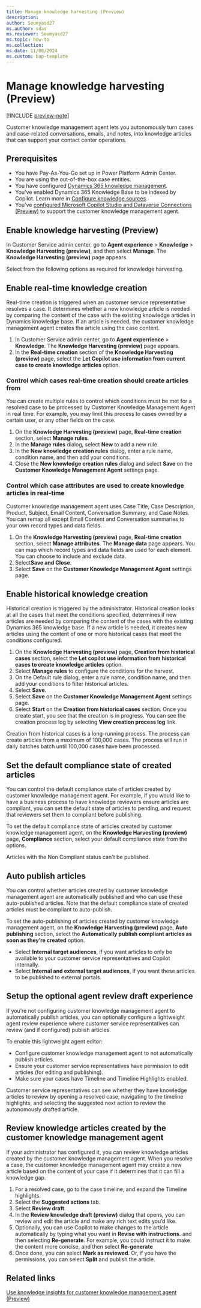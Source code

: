 ```yaml
---
title: Manage knowledge harvesting (Preview)
description: 
author: Soumyasd27
ms.author: sdas
ms.reviewer: Soumyasd27
ms.topic: how-to
ms.collection: 
ms.date: 11/08/2024
ms.custom: bap-template
---
```


# Manage knowledge harvesting (Preview)

[!INCLUDE [preview-note](~/../shared-content/shared/preview-includes/preview-note-d365.md)]

Customer knowledge management agent lets you autonomously turn cases and case-related conversations, emails, and notes, into knowledge articles that can support your contact center operations. 

## Prerequisites
- You have Pay-As-You-Go set up in Power Platform Admin Center.
- You are using the out-of-the-box case entities.
- You have configured [Dynamics 365 knowledge management](set-up-knowledge-management-embedded-knowledge-search.md#configure-knowledge-management).
- You’ve enabled Dynamics 365 Knowledge Base to be indexed by Copilot. Learn more in [Configure knowledge sources](copilot-enable-help-pane.md#configure-knowledge-sources).
- You’ve [configured Microsoft Copilot Studio and Dataverse Connections (Preview)](admin-km-agent-connections.md#configure-microsoft-copilot-studio-and-dataverse-connections-preview) to support the customer knowledge management agent.

## Enable knowledge harvesting (Preview)

In Customer Service admin center, go to **Agent experience** > **Knowledge** > **Knowledge Harvesting (preview)**, and then select **Manage**. The **Knowledge Harvesting (preview)** page appears.

Select from the following options as required for knowledge harvesting.

## Enable real-time knowledge creation

Real-time creation is triggered when an customer service representative resolves a case. It determines whether a new knowledge article is needed by comparing the content of the case with the existing knowledge articles in Dynamics knowledge base. If an article is needed, the customer knowledge management agent creates the article using the case content.  

1. In Customer Service admin center, go to **Agent experrience** > **Knowledge**. The **Knowledge Harvesting (preview)** page appears.
1. In the **Real-time creation** section of the **Knowledge Harvesting (preview)** page, select the **Let Copilot use information from current case to create knowledge articles** option.

### Control which cases real-time creation should create articles from 

You can create multiple rules to control which conditions must be met for a resolved case to be processed by Customer Knowledge Management Agent in real time. For example, you may limit this process to cases owned by a certain user, or any other fields on the case.  

1. On the **Knowledge Harvesting (preview)** page, **Real-time creation** section, select **Manage rules**.
1. In the **Manage rules** dialog, select **New** to add a new rule.
1. In the **New knowledge creation rules** dialog, enter a rule name, condition name, and then add your conditions.
1. Close the **New knowledge creation rules** dialog and select **Save** on the **Customer Knowledge Management Agent** settings page.

### Control which case attributes are used to create knowledge articles in real-time  

Customer knowledge management agent uses Case Title, Case Description, Product, Subject, Email Content, Conversation Summary, and Case Notes. You can remap all except Email Content and Conversation summaries to your own record types and data fields.  
 
1. On the **Knowledge Harvesting (preview)** page, **Real-time creation** section, select **Manage attributes**. The **Manage data** page appears. 
You can map which record types and data fields are used for each element. You can choose to include and exclude data.
1. Select**Save and Close**.
1. Select **Save** on the **Customer Knowledge Management Agent** settings page.

## Enable historical knowledge creation

Historical creation is triggered by the administrator. Historical creation looks at all the cases that meet the conditions specified, determines if new articles are needed by comparing the content of the cases with the existing Dynamics 365 knowledge base. If a new article is needed, it creates new articles using the content of one or more historical cases that meet the conditions configured.  

1. On the **Knowledge Harvesting (preview)** page, **Creation from historical cases** section, select the **Let copilot use information from historical cases to create knowledge articles** option.
1. Select **Manage rules** to configure the conditions for the harvest.
1. On the Default rule dialog, enter a rule name, condition name, and then add your conditions to filter historical articles.
1. Select **Save**.
1. Select **Save** on the **Customer Knowledge Management Agent** settings page.
1. Select **Start** on the **Creation from historical cases** section. 
Once you create start, you see that the creation is in progress. You can see the creation process log by selecting **View creation process log** link.

Creation from historical cases is a long-running process. The process can create articles from a maximum of 100,000 cases. The process will run in daily batches batch until 100,000 cases have been processed. 

## Set the default compliance state of created articles

You can control the default compliance state of articles created by customer knowledge management agent. For example, if you would like to have a business process to have knowledge reviewers ensure articles are compliant, you can set the default state of articles to pending, and request that reviewers set them to compliant before publishing.  

To set the default compliance state of articles created by customer knowledge management agent, on the **Knowledge Harvesting (preview)** page, **Compliance** section, select your default compliance state from the options.

Articles with the Non Compliant status can't be published.  

## Auto publish articles

You can control whether articles created by customer knowledge management agent are automatically published and who can use these auto-published articles. Note that the default compliance state of created articles must be compliant to auto-publish.  

To set the auto-publishing of articles created by customer knowledge management agent, on the **Knowledge Harvesting (preview)** page, **Auto publishing** section, select the **Automatically publish compliant articles as soon as they’re created** option.

- Select **Internal target audiences**, if you want articles to only be available to your customer service representatives and Copilot internally. 
- Select **Internal and external target audiences**, if you want these articles to be published to external portals.   

## Setup the optional agent review draft experience

If you’re not configuring customer knowledge management agent to automatically publish articles, you can optionally configure a lightweight agent review experience where customer service representatives can review (and if configured) publish articles.

To enable this lightweight agent editor: 

- Configure customer knowledge management agent to not automatically publish articles.
- Ensure your customer service representatives have permission to edit articles (for editing and publishing).
- Make sure your cases have Timeline and Timeline Highlights enabled.

Customer service representatives can see whether they have knowledge articles to review by opening a resolved case, navigating to the timeline highlights, and selecting the suggested next action to review the autonomously drafted article.

## Review knowledge articles created by the customer knowledge management agent

If your administrator has configured it, you can review knowledge articles created by the customer knowledge management agent. When you resolve a case, the customer knowledge management agent may create a new article based on the content of your case if it determines that it can fill a knowledge gap.  

1. For a resolved case, go to the case timeline, and expand the Timeline highlights.
1. Select the **Suggested actions** tab.
1. Select **Review draft**.
1. In the **Review knowledge draft (preview)** dialog that opens, you can review and edit the article and make any rich text edits you’d like.
1. Optionally, you can use Copilot to make changes to the article automatically by typing what you want in **Revise with instructions.** and then selecting **Re-generate**. For example, you could instruct it to make the content more concise, and then select **Re-generate**
1. Once done, you can select **Mark as reviewed**. Or, if you have the permissions, you can select **Split** and publish the article.  

## Related links

[Use knowledge insights for customer knowledge management agent (Preview)](../use/admin-km-agent-insights.md#use-knowledge-insights-for-customer-knowledge-management-agent-preview)




